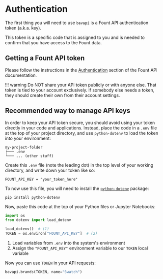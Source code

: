 # Authentication

The first thing you will need to use `bavapi` is a Fount API authentication token (a.k.a. key).

This token is a specific code that is assigned to you and is needed to confirm that you have access to the Fount data.

## Getting a Fount API token

Please follow the instructions in the [Authentication](https://developer.wppbav.com/docs/2.x/authentication) section of the Fount API documentation.

!!! warning
    Do NOT share your API token publicly or with anyone else. That token is tied to your account exclusively. If somebody else needs a token, they should create their own from their account settings.

## Recommended way to manage API keys

In order to keep your API token secure, you should avoid using your token directly in your code and applications. Instead, place the code in a `.env` file at the top of your project directory, and use `python-dotenv` to load the token into your environment:

```prompt
my-project-folder
├─── .env
└─── ... (other stuff)
```

Create this `.env` file (note the leading dot) in the top level of your working directory, and write down your token like so:

```env
FOUNT_API_KEY = "your_token_here"
```

To now use this file, you will need to install the [`python-dotenv`](https://github.com/theskumar/python-dotenv) package:

```prompt
pip install python-dotenv
```

Now, paste this code at the top of your Python files or Jupyter Notebooks:

```py
import os
from dotenv import load_dotenv

load_dotenv()  # (1)
TOKEN = os.environ["FOUNT_API_KEY"]  # (2)
```

1. Load variables from `.env` into the system's environment
2. Assign the `"FOUNT_API_KEY"` environment variable to our `TOKEN` local variable

Now you can use `TOKEN` in your API requests:

```py
bavapi.brands(TOKEN, name="Swatch")
```
